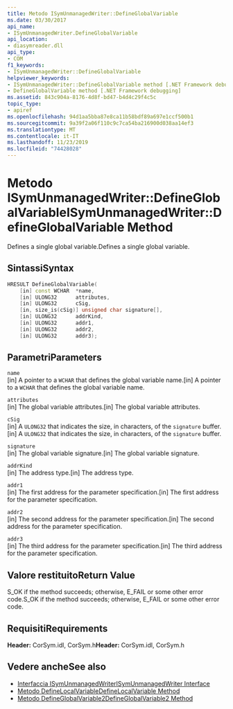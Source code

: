```yaml
---
title: Metodo ISymUnmanagedWriter::DefineGlobalVariable
ms.date: 03/30/2017
api_name:
- ISymUnmanagedWriter.DefineGlobalVariable
api_location:
- diasymreader.dll
api_type:
- COM
f1_keywords:
- ISymUnmanagedWriter::DefineGlobalVariable
helpviewer_keywords:
- ISymUnmanagedWriter::DefineGlobalVariable method [.NET Framework debugging]
- DefineGlobalVariable method [.NET Framework debugging]
ms.assetid: 843c904a-8176-4d8f-bd47-b4d4c29f4c5c
topic_type:
- apiref
ms.openlocfilehash: 94d1aa5bba87e8ca11b58bdf89a697e1ccf500b1
ms.sourcegitcommit: 9a39f2a06f110c9c7ca54ba216900d038aa14ef3
ms.translationtype: MT
ms.contentlocale: it-IT
ms.lasthandoff: 11/23/2019
ms.locfileid: "74428028"
---
```

# <a name="isymunmanagedwriterdefineglobalvariable-method"></a><span data-ttu-id="a4ca8-102">Metodo ISymUnmanagedWriter::DefineGlobalVariable</span><span class="sxs-lookup"><span data-stu-id="a4ca8-102">ISymUnmanagedWriter::DefineGlobalVariable Method</span></span>
<span data-ttu-id="a4ca8-103">Defines a single global variable.</span><span class="sxs-lookup"><span data-stu-id="a4ca8-103">Defines a single global variable.</span></span>  
  
## <a name="syntax"></a><span data-ttu-id="a4ca8-104">Sintassi</span><span class="sxs-lookup"><span data-stu-id="a4ca8-104">Syntax</span></span>  
  
```cpp  
HRESULT DefineGlobalVariable(  
    [in] const WCHAR  *name,  
    [in] ULONG32      attributes,  
    [in] ULONG32      cSig,  
    [in, size_is(cSig)] unsigned char signature[],  
    [in] ULONG32      addrKind,  
    [in] ULONG32      addr1,  
    [in] ULONG32      addr2,  
    [in] ULONG32      addr3);  
```  
  
## <a name="parameters"></a><span data-ttu-id="a4ca8-105">Parametri</span><span class="sxs-lookup"><span data-stu-id="a4ca8-105">Parameters</span></span>  
 `name`  
 <span data-ttu-id="a4ca8-106">[in] A pointer to a `WCHAR` that defines the global variable name.</span><span class="sxs-lookup"><span data-stu-id="a4ca8-106">[in] A pointer to a `WCHAR` that defines the global variable name.</span></span>  
  
 `attributes`  
 <span data-ttu-id="a4ca8-107">[in] The global variable attributes.</span><span class="sxs-lookup"><span data-stu-id="a4ca8-107">[in] The global variable attributes.</span></span>  
  
 `cSig`  
 <span data-ttu-id="a4ca8-108">[in] A `ULONG32` that indicates the size, in characters, of the `signature` buffer.</span><span class="sxs-lookup"><span data-stu-id="a4ca8-108">[in] A `ULONG32` that indicates the size, in characters, of the `signature` buffer.</span></span>  
  
 `signature`  
 <span data-ttu-id="a4ca8-109">[in] The global variable signature.</span><span class="sxs-lookup"><span data-stu-id="a4ca8-109">[in] The global variable signature.</span></span>  
  
 `addrKind`  
 <span data-ttu-id="a4ca8-110">[in] The address type.</span><span class="sxs-lookup"><span data-stu-id="a4ca8-110">[in] The address type.</span></span>  
  
 `addr1`  
 <span data-ttu-id="a4ca8-111">[in] The first address for the parameter specification.</span><span class="sxs-lookup"><span data-stu-id="a4ca8-111">[in] The first address for the parameter specification.</span></span>  
  
 `addr2`  
 <span data-ttu-id="a4ca8-112">[in] The second address for the parameter specification.</span><span class="sxs-lookup"><span data-stu-id="a4ca8-112">[in] The second address for the parameter specification.</span></span>  
  
 `addr3`  
 <span data-ttu-id="a4ca8-113">[in] The third address for the parameter specification.</span><span class="sxs-lookup"><span data-stu-id="a4ca8-113">[in] The third address for the parameter specification.</span></span>  
  
## <a name="return-value"></a><span data-ttu-id="a4ca8-114">Valore restituito</span><span class="sxs-lookup"><span data-stu-id="a4ca8-114">Return Value</span></span>  
 <span data-ttu-id="a4ca8-115">S_OK if the method succeeds; otherwise, E_FAIL or some other error code.</span><span class="sxs-lookup"><span data-stu-id="a4ca8-115">S_OK if the method succeeds; otherwise, E_FAIL or some other error code.</span></span>  
  
## <a name="requirements"></a><span data-ttu-id="a4ca8-116">Requisiti</span><span class="sxs-lookup"><span data-stu-id="a4ca8-116">Requirements</span></span>  
 <span data-ttu-id="a4ca8-117">**Header:** CorSym.idl, CorSym.h</span><span class="sxs-lookup"><span data-stu-id="a4ca8-117">**Header:** CorSym.idl, CorSym.h</span></span>  
  
## <a name="see-also"></a><span data-ttu-id="a4ca8-118">Vedere anche</span><span class="sxs-lookup"><span data-stu-id="a4ca8-118">See also</span></span>

- [<span data-ttu-id="a4ca8-119">Interfaccia ISymUnmanagedWriter</span><span class="sxs-lookup"><span data-stu-id="a4ca8-119">ISymUnmanagedWriter Interface</span></span>](../../../../docs/framework/unmanaged-api/diagnostics/isymunmanagedwriter-interface.md)
- [<span data-ttu-id="a4ca8-120">Metodo DefineLocalVariable</span><span class="sxs-lookup"><span data-stu-id="a4ca8-120">DefineLocalVariable Method</span></span>](../../../../docs/framework/unmanaged-api/diagnostics/isymunmanagedwriter-definelocalvariable-method.md)
- [<span data-ttu-id="a4ca8-121">Metodo DefineGlobalVariable2</span><span class="sxs-lookup"><span data-stu-id="a4ca8-121">DefineGlobalVariable2 Method</span></span>](../../../../docs/framework/unmanaged-api/diagnostics/isymunmanagedwriter2-defineglobalvariable2-method.md)
